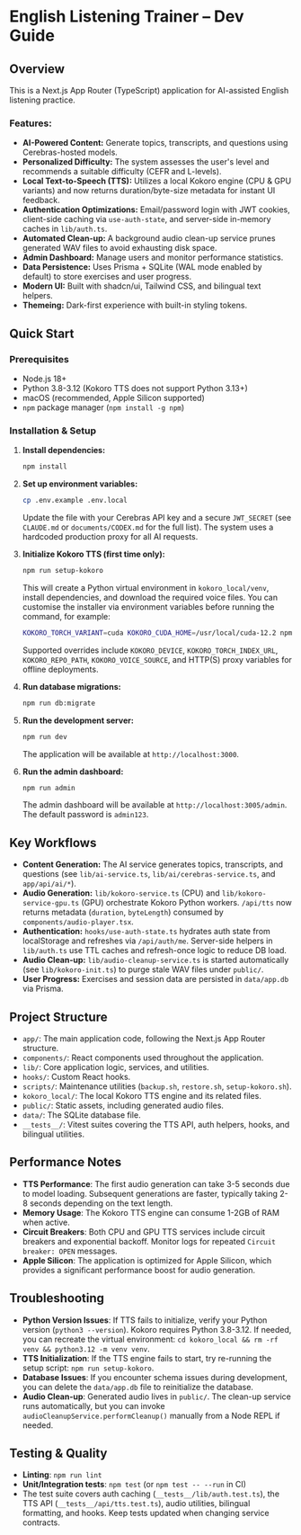 # English Listening Trainer – Dev Guide

## Overview

This is a Next.js App Router (TypeScript) application for AI-assisted English listening practice.

### Features:
- **AI-Powered Content:** Generate topics, transcripts, and questions using Cerebras-hosted models.
- **Personalized Difficulty:** The system assesses the user's level and recommends a suitable difficulty (CEFR and L-levels).
- **Local Text-to-Speech (TTS):** Utilizes a local Kokoro engine (CPU & GPU variants) and now returns duration/byte-size metadata for instant UI feedback.
- **Authentication Optimizations:** Email/password login with JWT cookies, client-side caching via `use-auth-state`, and server-side in-memory caches in `lib/auth.ts`.
- **Automated Clean-up:** A background audio clean-up service prunes generated WAV files to avoid exhausting disk space.
- **Admin Dashboard:** Manage users and monitor performance statistics.
- **Data Persistence:** Uses Prisma + SQLite (WAL mode enabled by default) to store exercises and user progress.
- **Modern UI:** Built with shadcn/ui, Tailwind CSS, and bilingual text helpers.
- **Themeing:** Dark-first experience with built-in styling tokens.

## Quick Start

### Prerequisites
- Node.js 18+
- Python 3.8-3.12 (Kokoro TTS does not support Python 3.13+)
- macOS (recommended, Apple Silicon supported)
- `npm` package manager (`npm install -g npm`)

### Installation & Setup
1.  **Install dependencies:**
    ```bash
    npm install
    ```

2.  **Set up environment variables:**
    ```bash
    cp .env.example .env.local
    ```
    Update the file with your Cerebras API key and a secure `JWT_SECRET` (see `CLAUDE.md` or `documents/CODEX.md` for the full list). The system uses a hardcoded production proxy for all AI requests.

3.  **Initialize Kokoro TTS (first time only):**
    ```bash
    npm run setup-kokoro
    ```
    This will create a Python virtual environment in `kokoro_local/venv`, install dependencies, and download the required voice files. You can customise the installer via environment variables before running the command, for example:
    ```bash
    KOKORO_TORCH_VARIANT=cuda KOKORO_CUDA_HOME=/usr/local/cuda-12.2 npm run setup-kokoro
    ```
    Supported overrides include `KOKORO_DEVICE`, `KOKORO_TORCH_INDEX_URL`, `KOKORO_REPO_PATH`, `KOKORO_VOICE_SOURCE`, and HTTP(S) proxy variables for offline deployments.

4.  **Run database migrations:**
    ```bash
    npm run db:migrate
    ```

5.  **Run the development server:**
    ```bash
    npm run dev
    ```
    The application will be available at `http://localhost:3000`.

6.  **Run the admin dashboard:**
    ```bash
    npm run admin
    ```
    The admin dashboard will be available at `http://localhost:3005/admin`. The default password is `admin123`.

## Key Workflows

- **Content Generation:** The AI service generates topics, transcripts, and questions (see `lib/ai-service.ts`, `lib/ai/cerebras-service.ts`, and `app/api/ai/*`).
- **Audio Generation:** `lib/kokoro-service.ts` (CPU) and `lib/kokoro-service-gpu.ts` (GPU) orchestrate Kokoro Python workers. `/api/tts` now returns metadata (`duration`, `byteLength`) consumed by `components/audio-player.tsx`.
- **Authentication:** `hooks/use-auth-state.ts` hydrates auth state from localStorage and refreshes via `/api/auth/me`. Server-side helpers in `lib/auth.ts` use TTL caches and refresh-once logic to reduce DB load.
- **Audio Clean-up:** `lib/audio-cleanup-service.ts` is started automatically (see `lib/kokoro-init.ts`) to purge stale WAV files under `public/`.
- **User Progress:** Exercises and session data are persisted in `data/app.db` via Prisma.

## Project Structure

- `app/`: The main application code, following the Next.js App Router structure.
- `components/`: React components used throughout the application.
- `lib/`: Core application logic, services, and utilities.
- `hooks/`: Custom React hooks.
- `scripts/`: Maintenance utilities (`backup.sh`, `restore.sh`, `setup-kokoro.sh`).
- `kokoro_local/`: The local Kokoro TTS engine and its related files.
- `public/`: Static assets, including generated audio files.
- `data/`: The SQLite database file.
- `__tests__/`: Vitest suites covering the TTS API, auth helpers, hooks, and bilingual utilities.

## Performance Notes

- **TTS Performance**: The first audio generation can take 3-5 seconds due to model loading. Subsequent generations are faster, typically taking 2-8 seconds depending on the text length.
- **Memory Usage**: The Kokoro TTS engine can consume 1-2GB of RAM when active.
- **Circuit Breakers**: Both CPU and GPU TTS services include circuit breakers and exponential backoff. Monitor logs for repeated `Circuit breaker: OPEN` messages.
- **Apple Silicon**: The application is optimized for Apple Silicon, which provides a significant performance boost for audio generation.

## Troubleshooting

- **Python Version Issues**: If TTS fails to initialize, verify your Python version (`python3 --version`). Kokoro requires Python 3.8-3.12. If needed, you can recreate the virtual environment: `cd kokoro_local && rm -rf venv && python3.12 -m venv venv`.
- **TTS Initialization**: If the TTS engine fails to start, try re-running the setup script: `npm run setup-kokoro`.
- **Database Issues**: If you encounter schema issues during development, you can delete the `data/app.db` file to reinitialize the database.
- **Audio Clean-up**: Generated audio lives in `public/`. The clean-up service runs automatically, but you can invoke `audioCleanupService.performCleanup()` manually from a Node REPL if needed.

## Testing & Quality

- **Linting**: `npm run lint`
- **Unit/Integration tests**: `npm test` (or `npm test -- --run` in CI)
- The test suite covers auth caching (`__tests__/lib/auth.test.ts`), the TTS API (`__tests__/api/tts.test.ts`), audio utilities, bilingual formatting, and hooks. Keep tests updated when changing service contracts.
